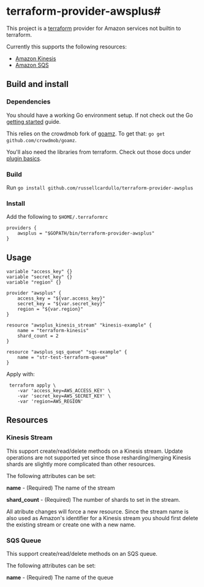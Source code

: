 # terraform-provider-awsplus#

This project is a [terraform](http://www.terraform.io/) provider for Amazon services not builtin to terraform.

Currently this supports the following resources:

- [Amazon Kinesis](http://aws.amazon.com/kinesis/)
- [Amazon SQS](http://aws.amazon.com/sqs/)

## Build and install ##

### Dependencies ###

You should have a working Go environment setup.  If not check out the Go [getting started](http://golang.org/doc/install) guide.

This relies on the crowdmob fork of [goamz](https://github.com/crowdmob/goamz). To get that: `go get github.com/crowdmob/goamz`.

You'll also need the libraries from terraform.  Check out those docs under [plugin basics](http://www.terraform.io/docs/plugins/basics.html).

### Build ###

Run `go install github.com/russellcardullo/terraform-provider-awsplus`

### Install ###

Add the following to `$HOME/.terraformrc`

```
providers {
    awsplus = "$GOPATH/bin/terraform-provider-awsplus"
}
```

## Usage ##

```
variable "access_key" {}
variable "secret_key" {}
variable "region" {}

provider "awsplus" {
    access_key = "${var.access_key}"
    secret_key = "${var.secret_key}"
    region = "${var.region}"
}

resource "awsplus_kinesis_stream" "kinesis-example" {
    name = "terraform-kinesis"
    shard_count = 2
}

resource "awsplus_sqs_queue" "sqs-example" {
    name = "str-test-terraform-queue"
}
```

Apply with:
```
 terraform apply \
    -var 'access_key=AWS_ACCESS_KEY' \
    -var 'secret_key=AWS_SECRET_KEY' \
    -var 'region=AWS_REGION'
```

## Resources ##

### Kinesis Stream ###

This support create/read/delete methods on a Kinesis stream.  Update operations are not supported yet since those
resharding/merging Kinesis shards are slightly more complicated than other resources.

The following attributes can be set:

**name** - (Required) The name of the stream

**shard_count** - (Required) The number of shards to set in the stream.

All atribute changes will force a new resource.  Since the stream name is also used as Amazon's identifier
for a Kinesis stream you should first delete the existing stream or create one with a new name.

### SQS Queue ###

This support create/read/delete methods on an SQS queue.

The following attributes can be set:

**name** - (Required) The name of the queue
